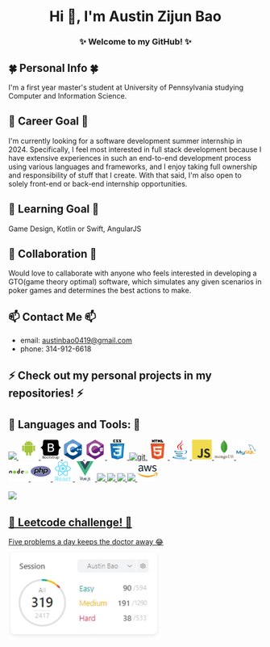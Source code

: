 <h1 align="center">Hi 👋, I'm Austin Zijun Bao</h1>
<h3 align="center">✨ Welcome to my GitHub! ✨</h3>

## 🍀 Personal Info 🍀
I'm a first year master's student at University of Pennsylvania studying Computer and Information Science.

## 💼 Career Goal 💼
I'm currently looking for a software development summer internship in 2024. Specifically, I feel most interested in full stack development because I have extensive experiences in such an end-to-end development process using various languages and frameworks, and I enjoy taking full ownership and responsibility of stuff that I create. With that said, I'm also open to solely front-end or back-end internship opportunities.

## 📖 Learning Goal 📖
Game Design, Kotlin or Swift, AngularJS

## 👯 Collaboration 👯
Would love to callaborate with anyone who feels interested in developing a GTO(game theory optimal) software, which simulates any given scenarios in poker games and determines the best actions to make.

## 📫 Contact Me 📫
- email: austinbao0419@gmail.com
- phone: 314-912-6618

## ⚡ Check out my personal projects in my repositories! ⚡

## 🔨 Languages and Tools: 🔨
<p align="left"> <a href="https://developer.android.com" target="_blank"> 
  <img height=40 src="https://cdn.jsdelivr.net/gh/devicons/devicon/icons/python/python-original.svg" />
  <img src="https://raw.githubusercontent.com/devicons/devicon/master/icons/android/android-original-wordmark.svg" alt="android" width="40" height="40"/> </a> <a href="https://www.arduino.cc/" target="_blank"> 
 <img src="https://raw.githubusercontent.com/devicons/devicon/master/icons/bootstrap/bootstrap-plain-wordmark.svg" alt="bootstrap" width="40" height="40"/> </a> <a href="https://www.w3schools.com/cpp/" target="_blank"> 
  <img src="https://raw.githubusercontent.com/devicons/devicon/master/icons/cplusplus/cplusplus-original.svg" alt="cplusplus" width="40" height="40"/> </a> <a href="https://www.w3schools.com/cs/" target="_blank"> 
  <img src="https://raw.githubusercontent.com/devicons/devicon/master/icons/csharp/csharp-original.svg" alt="csharp" width="40" height="40"/> </a> <a href="https://www.w3schools.com/css/" target="_blank"> 
  <img src="https://raw.githubusercontent.com/devicons/devicon/master/icons/css3/css3-original-wordmark.svg" alt="css3" width="40" height="40"/> </a> <a href="https://www.electronjs.org" target="_blank"> 
<img src="https://www.vectorlogo.zone/logos/git-scm/git-scm-icon.svg" alt="git" width="40" height="40"/> </a> <a href="https://www.w3.org/html/" target="_blank"> 
  <img src="https://raw.githubusercontent.com/devicons/devicon/master/icons/html5/html5-original-wordmark.svg" alt="html5" width="40" height="40"/> </a> <a href="https://www.java.com" target="_blank"> 
  <img src="https://raw.githubusercontent.com/devicons/devicon/master/icons/java/java-original.svg" alt="java" width="40" height="40"/> </a> <a href="https://developer.mozilla.org/en-US/docs/Web/JavaScript" target="_blank"> 
  <img src="https://raw.githubusercontent.com/devicons/devicon/master/icons/javascript/javascript-original.svg" alt="javascript" width="40" height="40"/> </a> <a href="https://kotlinlang.org" target="_blank"> 
  <img src="https://raw.githubusercontent.com/devicons/devicon/master/icons/mongodb/mongodb-original-wordmark.svg" alt="mongodb" width="40" height="40"/> </a> <a href="https://www.mysql.com/" target="_blank"> 
  <img src="https://raw.githubusercontent.com/devicons/devicon/master/icons/mysql/mysql-original-wordmark.svg" alt="mysql" width="40" height="40"/> </a> <a href="https://nodejs.org" target="_blank"> 
  <img src="https://raw.githubusercontent.com/devicons/devicon/master/icons/nodejs/nodejs-original-wordmark.svg" alt="nodejs" width="40" height="40"/> </a> <a href="https://www.php.net" target="_blank">
  <img src="https://raw.githubusercontent.com/devicons/devicon/master/icons/php/php-original.svg" alt="php" width="40" height="40"/> </a> <a href="https://reactjs.org/" target="_blank"> 
  <img src="https://raw.githubusercontent.com/devicons/devicon/master/icons/react/react-original-wordmark.svg" alt="react" width="40" height="40"/> </a> <a href="https://redis.io" target="_blank"> 
  <img src="https://raw.githubusercontent.com/devicons/devicon/master/icons/vuejs/vuejs-original-wordmark.svg" alt="vuejs" width="40" height="40"/> </a> <a href="https://webpack.js.org" target="_blank">
  <img height=40 src="https://cdn.jsdelivr.net/gh/devicons/devicon/icons/azure/azure-original.svg" />
  <img height=40 src="https://cdn.jsdelivr.net/gh/devicons/devicon/icons/jupyter/jupyter-original.svg" />
  <img height=40 src="https://cdn.jsdelivr.net/gh/devicons/devicon/icons/postgresql/postgresql-original.svg" />
  <img height=40 src="https://cdn.jsdelivr.net/gh/devicons/devicon/icons/bash/bash-original.svg" />
  <img src="https://raw.githubusercontent.com/devicons/devicon/master/icons/amazonwebservices/amazonwebservices-original-wordmark.svg" alt="aws" width="40" height="40"/><br><br>
  <img src="https://github-readme-stats.vercel.app/api/top-langs/?username=AustinBao0419"/>
  
##
  
## 👊 Leetcode challenge! 👊
Five problems a day keeps the doctor away 😂 <br>
<img src="Leetcode.jpg" alt="leetcode" width="300"/>
